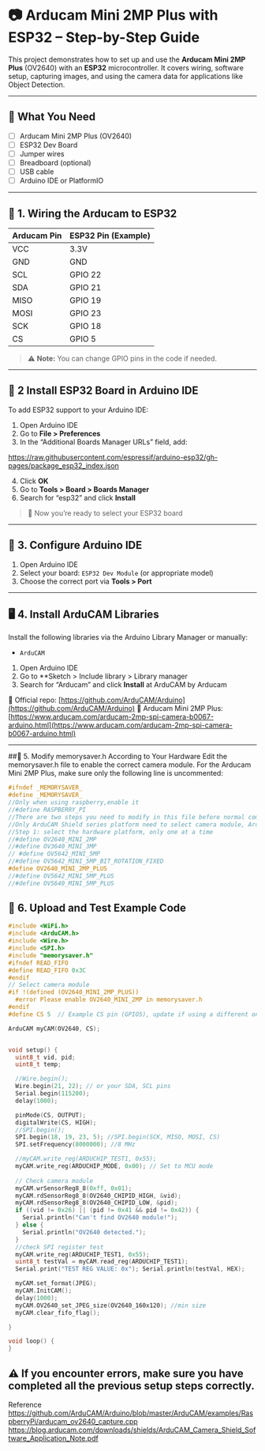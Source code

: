 # 📷 Arducam Mini 2MP Plus with ESP32 – Step-by-Step Guide

This project demonstrates how to set up and use the **Arducam Mini 2MP Plus** (OV2640) with an **ESP32** microcontroller. It covers wiring, software setup, capturing images, and using the camera data for applications like Object Detection.

---

## 🧰 What You Need

- [ ] Arducam Mini 2MP Plus (OV2640)
- [ ] ESP32 Dev Board
- [ ] Jumper wires
- [ ] Breadboard (optional)
- [ ] USB cable
- [ ] Arduino IDE or PlatformIO

---

## 🔌 1. Wiring the Arducam to ESP32

| Arducam Pin | ESP32 Pin (Example) |
|-------------|---------------------|
| VCC         | 3.3V                |
| GND         | GND                 |
| SCL         | GPIO 22             |
| SDA         | GPIO 21             |
| MISO        | GPIO 19             |
| MOSI        | GPIO 23             |
| SCK         | GPIO 18             |
| CS          | GPIO 5              |

> ⚠️ **Note:** You can change GPIO pins in the code if needed.

---

## 🔧 2 Install ESP32 Board in Arduino IDE

To add ESP32 support to your Arduino IDE:

1. Open Arduino IDE
2. Go to **File > Preferences**
3. In the “Additional Boards Manager URLs” field, add:

https://raw.githubusercontent.com/espressif/arduino-esp32/gh-pages/package_esp32_index.json

4. Click **OK**
5. Go to **Tools > Board > Boards Manager**
6. Search for “esp32” and click **Install**

> 📝 Now you’re ready to select your ESP32 board

---

## 🔧 3. Configure Arduino IDE

1. Open Arduino IDE
2. Select your board: `ESP32 Dev Module` (or appropriate model)
3. Choose the correct port via **Tools > Port**
   
---

## 🖥️ 4. Install ArduCAM Libraries

Install the following libraries via the Arduino Library Manager or manually:

- `ArduCAM`

1. Open Arduino IDE
2. Go to **Sketch > Include library > Library manager
3. Search for “Arducam” and click **Install** at ArduCAM by Arducam

🔗 Official repo: [https://github.com/ArduCAM/Arduino](https://github.com/ArduCAM/Arduino)
🔗 Arducam Mini 2MP Plus: [https://www.arducam.com/arducam-2mp-spi-camera-b0067-arduino.html](https://www.arducam.com/arducam-2mp-spi-camera-b0067-arduino.html)

---

##📝 5. Modify memorysaver.h According to Your Hardware
Edit the memorysaver.h file to enable the correct camera module. For the Arducam Mini 2MP Plus, make sure only the following line is uncommented:

```cpp
#ifndef _MEMORYSAVER_
#define _MEMORYSAVER_
//Only when using raspberry,enable it
//#define RASPBERRY_PI
//There are two steps you need to modify in this file before normal compilation
//Only ArduCAM Shield series platform need to select camera module, ArduCAM-Mini series platform doesn't
//Step 1: select the hardware platform, only one at a time
//#define OV2640_MINI_2MP
//#define OV3640_MINI_3MP
// #define OV5642_MINI_5MP
//#define OV5642_MINI_5MP_BIT_ROTATION_FIXED
#define OV2640_MINI_2MP_PLUS
//#define OV5642_MINI_5MP_PLUS
//#define OV5640_MINI_5MP_PLUS
```
## 🧪 6. Upload and Test Example Code

```cpp
#include <WiFi.h>
#include <ArduCAM.h>
#include <Wire.h>
#include <SPI.h>
#include "memorysaver.h"
#ifndef READ_FIFO
#define READ_FIFO 0x3C
#endif
// Select camera module
#if !(defined (OV2640_MINI_2MP_PLUS))
  #error Please enable OV2640_MINI_2MP in memorysaver.h
#endif
#define CS 5  // Example CS pin (GPIO5), update if using a different one

ArduCAM myCAM(OV2640, CS);


void setup() {
  uint8_t vid, pid;
  uint8_t temp;

  //Wire.begin();
  Wire.begin(21, 22); // or your SDA, SCL pins
  Serial.begin(115200);
  delay(1000);

  pinMode(CS, OUTPUT);
  digitalWrite(CS, HIGH);
  //SPI.begin();
  SPI.begin(18, 19, 23, 5); //SPI.begin(SCK, MISO, MOSI, CS)
  SPI.setFrequency(8000000); //8 MHz

  //myCAM.write_reg(ARDUCHIP_TEST1, 0x55);
  myCAM.write_reg(ARDUCHIP_MODE, 0x00); // Set to MCU mode
  
  // Check camera module
  myCAM.wrSensorReg8_8(0xff, 0x01);
  myCAM.rdSensorReg8_8(OV2640_CHIPID_HIGH, &vid);
  myCAM.rdSensorReg8_8(OV2640_CHIPID_LOW, &pid);
  if ((vid != 0x26) || (pid != 0x41 && pid != 0x42)) {
    Serial.println("Can't find OV2640 module!");
  } else {
    Serial.println("OV2640 detected.");
  }
  //check SPI register test
  myCAM.write_reg(ARDUCHIP_TEST1, 0x55);
  uint8_t testVal = myCAM.read_reg(ARDUCHIP_TEST1);
  Serial.print("TEST REG VALUE: 0x"); Serial.println(testVal, HEX);

  myCAM.set_format(JPEG);
  myCAM.InitCAM();
  delay(1000);
  myCAM.OV2640_set_JPEG_size(OV2640_160x120); //min size
  myCAM.clear_fifo_flag();

}

void loop() {
}

```
⚠️ If you encounter errors, make sure you have completed all the previous setup steps correctly.
---

Reference
https://github.com/ArduCAM/Arduino/blob/master/ArduCAM/examples/RaspberryPi/arducam_ov2640_capture.cpp
https://blog.arducam.com/downloads/shields/ArduCAM_Camera_Shield_Software_Application_Note.pdf


